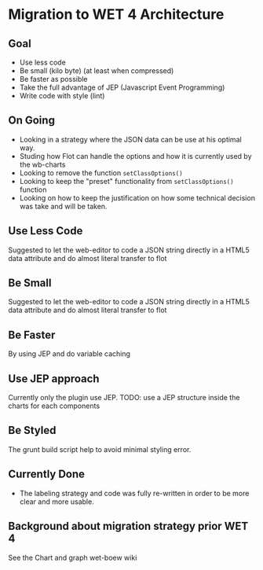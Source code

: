Migration to WET 4 Architecture
===========================

Goal
---------------------------

* Use less code 
* Be small (kilo byte) (at least when compressed)
* Be faster as possible
* Take the full advantage of JEP (Javascript Event Programming)
* Write code with style (lint)


On Going
---------------------------
* Looking in a strategy where the JSON data can be use at his optimal way.
* Studing how Flot can handle the options and how it is currently used by the wb-charts
* Looking to remove the function ```setClassOptions()```
* Looking to keep the "preset" functionality from ```setClassOptions()``` function
* Looking on how to keep the justification on how some technical decision was take and will be taken.

Use Less Code
---------------------------

Suggested to let the web-editor to code a JSON string directly in a HTML5 data attribute and do almost literal transfer to flot


Be Small
---------------------------

Suggested to let the web-editor to code a JSON string directly in a HTML5 data attribute and do almost literal transfer to flot

Be Faster
---------------------------

By using JEP and do variable caching

Use JEP approach
---------------------------

Currently only the plugin use JEP. TODO: use a JEP structure inside the charts for each components

Be Styled
---------------------------

The grunt build script help to avoid minimal styling error.

Currently Done
---------------------------

* The labeling strategy and code was fully re-written in order to be more clear and more usable.

Background about migration strategy prior WET 4
---------------------------

See the Chart and graph wet-boew wiki 